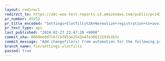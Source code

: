 ```yaml
---
layout: redirect
redirect_to: https://a8c-woo-test-reports.s3.amazonaws.com/public/pr/45152/api/index.html
pr_number: 45152
pr_title_encoded: "Settings+Slotfills%3A+Normalize+registration+to+avoid+conflicts"
pr_test_type: api
last_published: "2024-02-27 22:47:20 +0000"
commit_sha: 00b9eedd7cb7cbf853e2541e4fe30613193b1b5c
commit_message: "Add changefile(s) from automation for the following project(s): wooco…"
branch_name: fix/settings-slotfills
passed: true
---
```

